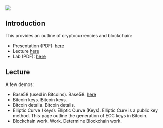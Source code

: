 <img src="https://github.com/billbuchanan/csn09112/blob/master/zadditional/top_csn09112.png"/>

## Introduction
This provides an outline of cryptocurrencies and blockchain:

* Presentation (PDF): [here](https://asecuritysite.com/public/chapter10_blockchain.pdf)
* Lecture [here](https://www.youtube.com/watch?v=zi9uCkcS72w&feature=emb_title)
* Lab (PDF): [here](https://asecuritysite.com/public/blockchain_lab.pdf)

## Lecture
A few demos:
* Base58 (used in Bitcoins). Base58. [here](https://asecuritysite.com/encryption/base58)
* Bitcoin keys. Bitcoin keys.
* Bitcoin details. Bitcoin details.
* Elliptic Curve (Keys). Elliptic Curve (Keys). Elliptic Curv is a public key method. This page outline the generation of ECC keys in Bitcoin.
* Blockchain work. Work. Determine Blockchain work.

